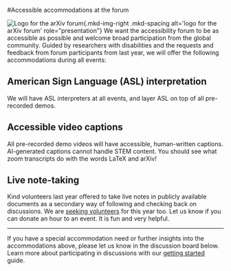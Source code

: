 #Accessible accommodations at the forum

![Logo for the arXiv forum](../../assets/arxiv-forum-logo-full-2024.svg){.mkd-img-right .mkd-spacing alt='logo for the arXiv forum' role="presentation"}
We want the accessibility forum to be as accessible as possible and welcome broad participation from the global community. Guided by researchers with disabilities and the requests and feedback from forum participants from last year, we will offer the following accommodations during all events:

## American Sign Language (ASL) interpretation
We will have ASL interpreters at all events, and layer ASL on top of all pre-recorded demos.

## Accessible video captions
All pre-recorded demo videos will have accessible, human-written captions. AI-generated captions cannot handle STEM content. You should see what zoom transcripts do with the words LaTeX and arXiv!

## Live note-taking
Kind volunteers last year offered to take live notes in publicly available documents as a secondary way of following and checking back on discussions. We are [seeking volunteers](#) for this year too. Let us know if you can donate an hour to an event. It is fun and very helpful.


***
If you have a special accommodation need or further insights into the accommodations above, please let us know in the discussion board below. Learn more about participating in discussions with our [getting started](getting-started.md) guide.
